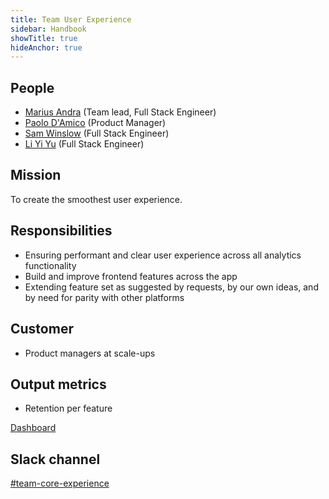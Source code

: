 ```yaml
---
title: Team User Experience
sidebar: Handbook
showTitle: true
hideAnchor: true
---
```


## People

- [Marius Andra](/handbook/people/team#marius-andra-software-engineer) (Team lead, Full Stack Engineer)
- [Paolo D'Amico](/handbook/people/team#paolo-damico-product-team) (Product Manager)
- [Sam Winslow](/handbook/people/team#sam-winslow-full-stack-engineer) (Full Stack Engineer)
- [Li Yi Yu]((/handbook/people/team/#li-yi-yu-software-engineer)) (Full Stack Engineer)

## Mission

To create the smoothest user experience.

## Responsibilities

- Ensuring performant and clear user experience across all analytics functionality
- Build and improve frontend features across the app
- Extending feature set as suggested by requests, by our own ideas, and by need for parity with other platforms


## Customer

- Product managers at scale-ups

## Output metrics

- Retention per feature

[Dashboard](https://app.posthog.com/dashboard/1124)

## Slack channel

[#team-core-experience](https://posthog.slack.com/messages/team-core-experience)
